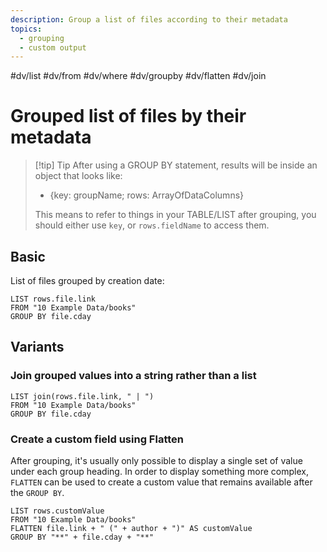 ```yaml
---
description: Group a list of files according to their metadata
topics:
  - grouping
  - custom output
---
```

#dv/list #dv/from #dv/where #dv/groupby #dv/flatten #dv/join 

# Grouped list of files by their metadata
> [!tip] Tip
> After using a GROUP BY statement, results will be inside an object that looks like: 
> - {key: groupName; rows: ArrayOfDataColumns}
> 
>This means to refer to things in your TABLE/LIST after grouping, you should either use `key`, or `rows.fieldName` to access them.

## Basic 

List of files grouped by creation date:
```dataview
LIST rows.file.link
FROM "10 Example Data/books"
GROUP BY file.cday
```

## Variants

### Join grouped values into a string rather than a list
```dataview
LIST join(rows.file.link, " | ")
FROM "10 Example Data/books"
GROUP BY file.cday
```

### Create a custom field using Flatten
After grouping, it's usually only possible to display a single set of value under each group heading. In order to display something more complex, `FLATTEN` can be used to create a custom value that remains available after the `GROUP BY`. 

```dataview
LIST rows.customValue
FROM "10 Example Data/books"
FLATTEN file.link + " (" + author + ")" AS customValue
GROUP BY "**" + file.cday + "**"
```

